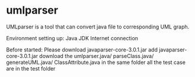 # umlparser

UMLparser is a tool that can convert java file to corresponding UML graph.

Environment setting up:
Java JDK
Internet connection

Before started:
Please download javaparser-core-3.0.1.jar
add javaparser-core-3.0.1.jar
download the umlparser.java/ parseClass.java/ generateUML.java/ ClassAttribute.java in the same folder
all the test case are in the test folder

